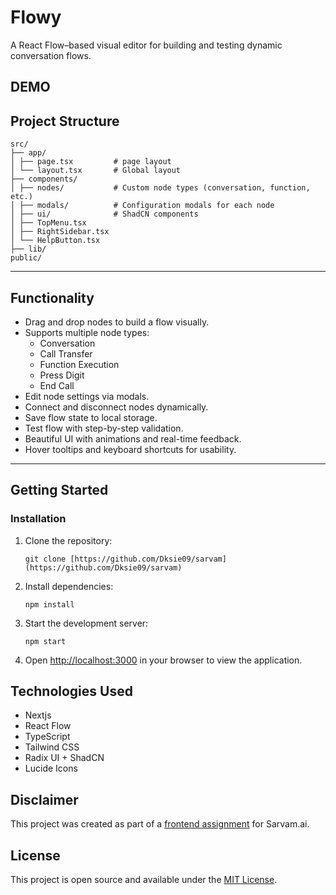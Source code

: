 # Flowy

A React Flow–based visual editor for building and testing dynamic conversation flows.

## DEMO

## Project Structure
```
src/
├── app/               
│ ├── page.tsx         # page layout
│ └── layout.tsx       # Global layout
├── components/        
│ ├── nodes/           # Custom node types (conversation, function, etc.)
│ ├── modals/          # Configuration modals for each node
│ ├── ui/              # ShadCN components
│ ├── TopMenu.tsx      
│ ├── RightSidebar.tsx 
│ └── HelpButton.tsx   
├── lib/               
public/
```
---

## Functionality

- Drag and drop nodes to build a flow visually.
- Supports multiple node types:
  - Conversation
  - Call Transfer
  - Function Execution
  - Press Digit
  - End Call
- Edit node settings via modals.
- Connect and disconnect nodes dynamically.
- Save flow state to local storage.
- Test flow with step-by-step validation.
- Beautiful UI with animations and real-time feedback.
- Hover tooltips and keyboard shortcuts for usability.

---

## Getting Started

### Installation

1. Clone the repository:

   ```
   git clone [https://github.com/Dksie09/sarvam](https://github.com/Dksie09/sarvam)
   ```

2. Install dependencies:

   ```
   npm install
   ```

3. Start the development server:

   ```
   npm start
   ```

4. Open [http://localhost:3000](http://localhost:3000) in your browser to view the application.

## Technologies Used

- Nextjs
- React Flow
- TypeScript
- Tailwind CSS
- Radix UI + ShadCN
- Lucide Icons

## Disclaimer

This project was created as part of a [frontend assignment](https://www.notion.so/sarvamai/Frontend-Assignment-17d39c96b62d80238a27fbaef118aa37) for Sarvam.ai.

## License

This project is open source and available under the [MIT License](LICENSE).

```

```
